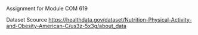 Assignment for Module COM 619


Dataset Scource
https://healthdata.gov/dataset/Nutrition-Physical-Activity-and-Obesity-American-C/us3z-5x3g/about_data
